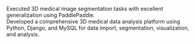 Executed 3D medical image segmentation tasks with excellent generalization using PaddlePaddle.   
Developed a comprehensive 3D medical data analysis platform using Python, Django, and MySQL for data import, segmentation, visualization, and analysis. 

